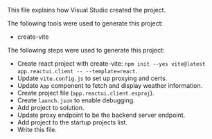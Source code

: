 This file explains how Visual Studio created the project.

The following tools were used to generate this project:
- create-vite

The following steps were used to generate this project:
- Create react project with create-vite: `npm init --yes vite@latest app.reactui.client -- --template=react`.
- Update `vite.config.js` to set up proxying and certs.
- Update `App` component to fetch and display weather information.
- Create project file (`app.reactui.client.esproj`).
- Create `launch.json` to enable debugging.
- Add project to solution.
- Update proxy endpoint to be the backend server endpoint.
- Add project to the startup projects list.
- Write this file.
